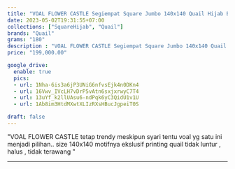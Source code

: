 ```yaml
---
title: "VOAL FLOWER CASTLE Segiempat Square Jumbo 140x140 Quail Hijab Bahan Voal Signature"
date: 2023-05-02T19:31:55+07:00
collections: ["SquareHijab", "Quail"]
brands: "Quail"
grams: "180"
description : "VOAL FLOWER CASTLE Segiempat Square Jumbo 140x140 Quail Hijab Bahan Voal Signature"
price: "199,000.00"

google_drive:
  enable: true
  pics:
  - url: 1Nha-6is3a6jP3UNiG6nfvsEjk4n0DKn4
  - url: 16Vwv_IVcLH7vDrP5vAtn6sxjxrwyC7T4
  - url: 13uYf_k2llUAsu6-ndPqk6yC3QidU1v1U
  - url: 1Ab8im3HtdMXwtXLIzRXsHBucJgpeiT0S

draft: false
---
```


"VOAL FLOWER CASTLE 
tetap trendy meskipun syari 
tentu voal yg satu ini menjadi pilihan..
size 140x140 
motifnya ekslusif printing quail 
tidak luntur , halus , tidak terawang "

---   
 

